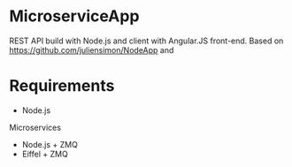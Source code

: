 # MicroserviceApp

REST API build with Node.js and client with Angular.JS front-end. 
Based on https://github.com/juliensimon/NodeApp and 

# Requirements

 * Node.js
 
Microservices
 * Node.js + ZMQ 
 * Eiffel + ZMQ

